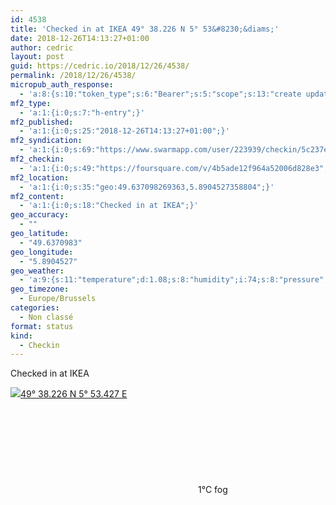 ```yaml
---
id: 4538
title: 'Checked in at IKEA 49° 38.226 N 5° 53&#8230;&diams;'
date: 2018-12-26T14:13:27+01:00
author: cedric
layout: post
guid: https://cedric.io/2018/12/26/4538/
permalink: /2018/12/26/4538/
micropub_auth_response:
  - 'a:8:{s:10:"token_type";s:6:"Bearer";s:5:"scope";s:13:"create update";s:2:"me";s:18:"https://cedric.io/";s:9:"issued_by";s:45:"https://cedric.io/wp-json/indieauth/1.0/token";s:9:"client_id";s:27:"https://ownyourswarm.p3k.io";s:9:"issued_at";i:1542614471;s:4:"user";i:1;s:13:"last_accessed";i:1545830024;}'
mf2_type:
  - 'a:1:{i:0;s:7:"h-entry";}'
mf2_published:
  - 'a:1:{i:0;s:25:"2018-12-26T14:13:27+01:00";}'
mf2_syndication:
  - 'a:1:{i:0;s:69:"https://www.swarmapp.com/user/223939/checkin/5c237e773c858d002c15622d";}'
mf2_checkin:
  - 'a:1:{i:0;s:49:"https://foursquare.com/v/4b5ade12f964a52006d828e3";}'
mf2_location:
  - 'a:1:{i:0;s:35:"geo:49.637098269363,5.8904527358804";}'
mf2_content:
  - 'a:1:{i:0;s:18:"Checked in at IKEA";}'
geo_accuracy:
  - ""
geo_latitude:
  - "49.6370983"
geo_longitude:
  - "5.8904527"
geo_weather:
  - 'a:9:{s:11:"temperature";d:1.08;s:8:"humidity";i:74;s:8:"pressure";i:1031;s:4:"wind";a:2:{s:5:"speed";i:1;s:6:"degree";b:0;}s:7:"summary";s:3:"fog";s:4:"icon";s:6:"wi-fog";s:10:"visibility";i:10000;s:7:"sunrise";s:25:"2018-12-26T08:32:29+01:00";s:6:"sunset";s:25:"2018-12-26T16:41:27+01:00";}'
geo_timezone:
  - Europe/Brussels
categories:
  - Non classé
format: status
kind:
  - Checkin
---
```

Checked in at IKEA

<p class="sloc-display">
  <img class="icon-location" aria-label="Location: " aria-hidden="true" src="https://cedric.io/wp-content/plugins/simple-location/location.svg" /><span class="p-location"><data class="p-latitude" value="49.637098"></data><data class="p-longitude" value="5.890453"></data><a href="https://www.openstreetmap.org/?mlat=49.6370983&mlon=5.8904527#map=13/49.6370983/5.8904527">49° 38.226 N 5° 53.427 E</a></span><br /><span aria-label="fog" title="fog" ><svg class="svg-icon svg-wi-fog" aria-hidden="true"><use xlink:href="https://cedric.io/wp-content/plugins/simple-location/weather-icons.svg#wi-fog"></use></svg></span><span class="p-temperature">1&deg;C</span>&nbsp;fog
</p>